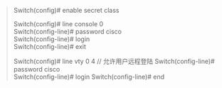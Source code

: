 > Switch(config)# enable secret class
> 
> Switch(config)# line console 0  
> Switch(config-line)# password cisco  
> Switch(config-line)# login  
> Switch(config-line)# exit
> 
> Switch(config)# line vty 0 4          // 允许用户远程登陆
> Switch(config-line)# password cisco  
> Switch(config-line)# login 
> Switch(config-line)# end

